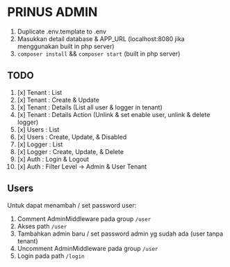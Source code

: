 # PRINUS ADMIN

1. Duplicate .env.template to .env
2. Masukkan detail database & APP_URL (localhost:8080 jika menggunakan built in php server)
3. `composer install` && `composer start` (built in php server)

## TODO

1. [x] Tenant : List
2. [x] Tenant : Create & Update
3. [x] Tenant : Details (List all user & logger in tenant)
4. [x] Tenant : Details Action (Unlink & set enable user, unlink & delete logger)
5. [x] Users : List
6. [x] Users : Create, Update, & Disabled
7. [x] Logger : List
8. [x] Logger : Create, Update, & Delete
9. [x] Auth : Login & Logout
10. [x] Auth : Filter Level -> Admin & User Tenant

## Users

Untuk dapat menambah / set password user:

1. Comment AdminMiddleware pada group `/user`
2. Akses path `/user`
3. Tambahkan admin baru / set password admin yg sudah ada (user tanpa tenant)
4. Uncomment AdminMiddleware pada group `/user`
5. Login pada path `/login`